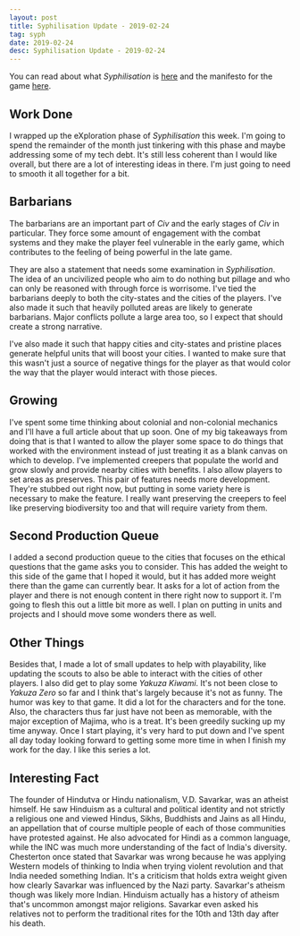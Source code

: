 ```yaml
---
layout: post
title: Syphilisation Update - 2019-02-24
tag: syph
date: 2019-02-24
desc: Syphilisation Update - 2019-02-24
---
```



You can read about what *Syphilisation* is [here](/blog/syph/announce) and the manifesto for the game [here](/blog/syph/manifesto).
## Work Done

I wrapped up the eXploration phase of *Syphilisation* this week. I'm going to spend the remainder of the month just tinkering with this phase and maybe addressing some of my tech debt. It's still less coherent than I would like overall, but there are a lot of interesting ideas in there. I'm just going to need to smooth it all together for a bit.

## Barbarians

The barbarians are an important part of *Civ* and the early stages of *Civ* in particular. They force some amount of engagement with the combat systems and they make the player feel vulnerable in the early game, which contributes to the feeling of being powerful in the late game.


They are also a statement that needs some examination in *Syphilisation*. The idea of an uncivilized people who aim to do nothing but pillage and who can only be reasoned with through force is worrisome. I've tied the barbarians deeply to both the city-states and the cities of the players. I've also made it such that heavily polluted areas are likely to generate barbarians. Major conflicts pollute a large area too, so I expect that should create a strong narrative.


I've also made it such that happy cities and city-states and pristine places generate helpful units that will boost your cities. I wanted to make sure that this wasn't just a source of negative things for the player as that would color the way that the player would interact with those pieces.

## Growing

I've spent some time thinking about colonial and non-colonial mechanics and I'll have a full article about that up soon. One of my big takeaways from doing that is that I wanted to allow the player some space to do things that worked with the environment instead of just treating it as a blank canvas on which to develop. I've implemented creepers that populate the world and grow slowly and provide nearby cities with benefits. I also allow players to set areas as preserves. This pair of features needs more development. They're stubbed out right now, but putting in some variety here is necessary to make the feature. I really want preserving the creepers to feel like preserving biodiversity too and that will require variety from them.

## Second Production Queue

I added a second production queue to the cities that focuses on the ethical questions that the game asks you to consider. This has added the weight to this side of the game that I hoped it would, but it has added more weight there than the game can currently bear. It asks for a lot of action from the player and there is not enough content in there right now to support it. I'm going to flesh this out a little bit more as well. I plan on putting in units and projects and I should move some wonders there as well.

## Other Things

Besides that, I made a lot of small updates to help with playability, like updating the scouts to also be able to interact with the cities of other players. I also did get to play some *Yakuza Kiwami*. It's not been close to *Yakuza Zero* so far and I think that's largely because it's not as funny. The humor was key to that game. It did a lot for the characters and for the tone. Also, the characters thus far just have not been as memorable, with the major exception of Majima, who is a treat. It's been greedily sucking up my time anyway. Once I start playing, it's very hard to put down and I've spent all day today looking forward to getting some more time in when I finish my work for the day. I like this series a lot.

## Interesting Fact

The founder of Hindutva or Hindu nationalism, V.D. Savarkar, was an atheist himself. He saw Hinduism as a cultural and political identity and not strictly a religious one and viewed Hindus, Sikhs, Buddhists and Jains as all Hindu, an appellation that of course multiple people of each of those communities have protested against. He also advocated for Hindi as a common language, while the INC was much more understanding of the fact of India's diversity. Chesterton once stated that Savarkar was wrong because he was applying Western models of thinking to India when trying violent revolution and that India needed something Indian. It's a criticism that holds extra weight given how clearly Savarkar was influenced by the Nazi party. Savarkar's atheism though was likely more Indian. Hinduism actually has a history of atheism that's uncommon amongst major religions. Savarkar even asked his relatives not to perform the traditional rites for the 10th and 13th day after his death.

